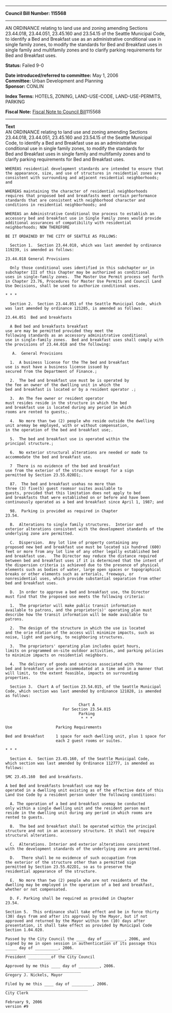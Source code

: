 * * * * *  
  
**Council Bill Number: [](#h0)[](#h2)115568**  
  
* * * * *  
  
AN ORDINANCE relating to land use and zoning amending Sections 23.44.018, 23.44.051, 23.45.160 and 23.54.15 of the Seattle Municipal Code, to identify a Bed and Breakfast use as an administrative conditional use in single family zones, to modify the standards for Bed and Breakfast uses in single family and multifamily zones and to clarify parking requirements for Bed and Breakfast uses.  
  
**Status:** Failed 9-0   
  
**Date introduced/referred to committee:** May 1, 2006   
**Committee:** Urban Development and Planning   
**Sponsor:** CONLIN   
  
**Index Terms:** HOTELS, ZONING, LAND-USE-CODE, LAND-USE-PERMITS, PARKING  
  
**Fiscal Note:** [Fiscal Note to Council Bill](http://clerk.seattle.gov/~public/fnote/115568.htm)[](#h1)[](#h3)115568  
  
* * * * *  
  
**Text**  
    AN ORDINANCE relating to land use and zoning amending Sections  
    23.44.018, 23.44.051, 23.45.160 and 23.54.15 of the Seattle Municipal  
    Code, to identify a Bed and Breakfast use as an administrative  
    conditional use in single family zones, to modify the standards for  
    Bed and Breakfast uses in single family and multifamily zones and to  
    clarify parking requirements for Bed and Breakfast uses.  
  
    WHEREAS residential development standards are intended to ensure that  
    the appearance, size, and use of structures in residential zones are  
    consistent with surrounding and adjacent residential neighborhoods;  
    and  
  
    WHEREAS maintaining the character of residential neighborhoods  
    requires that proposed bed and breakfasts meet certain performance  
    standards that are consistent with neighborhood character and  
    conditions in residential neighborhoods; and  
  
    WHEREAS an Administrative Conditional Use process to establish an  
    accessory bed and breakfast use in Single Family zones would provide  
    additional assurances of compatibility with residential  
    neighborhoods; NOW THEREFORE  
  
    BE IT ORDAINED BY THE CITY OF SEATTLE AS FOLLOWS:  
  
      Section 1.  Section 23.44.018, which was last amended by ordinance  
    119239, is amended as follows:  
  
    23.44.018 General Provisions  
  
      Only those conditional uses identified in this subchapter or in  
    subchapter III of this Chapter may be authorized as conditional  
    uses in single-family zones.  The Master Use Permit process set forth  
    in Chapter 23.76, Procedures for Master Use Permits and Council Land  
    Use Decisions, shall be used to authorize conditional uses.  
  
    * * *  
  
      Section 2.  Section 23.44.051 of the Seattle Municipal Code, which  
    was last amended by ordinance 121285, is amended as follows:  
  
    23.44.051  Bed and breakfasts  
  
      A Bed bed and breakfasts breakfast  
    use are may be permitted provided they meet the  
    following standards as an accessory administrative conditional  
    use in single-family zones.  Bed and breakfast uses shall comply with  
    the provisions of 23.44.018 and the following:  
  
       A.  General Provisions  
  
      1.  A business license for the The bed and breakfast  
    use is must have a business license issued by   
    secured from the Department of Finance.;  
  
      2.  The bed and breakfast use must be is operated by  
    the fee an owner of the dwelling unit in which the  
    bed and breakfast is located or by a resident operator .;  
  
      3.  An The fee owner or resident operator  
    must resides reside in the structure in which the bed  
    and breakfast use is located during any period in which  
    rooms are rented to guests;.  
  
      4.  No more than two (2) people who reside outside the dwelling  
    unit aremay be employed, with or without compensation,  
    in the operation of the bed and breakfast use;.  
  
      5.  The bed and breakfast use is operated within the  
    principal structure.;  
  
      6.  No exterior structural alterations are needed or made to  
    accommodate the bed and breakfast use.  
  
      7  There is no evidence of the bed and breakfast  
    use from the exterior of the structure except for a sign  
    permitted by Section 23.55.020D1;.  
  
      87.  The bed and breakfast usehas no more than  
    three (3) five(5) guest roomsor suites available to  
    guests, provided that this limitation does not apply to bed  
    and breakfasts that were established on or before and have been  
    continuously operated as a bed and breakfast since April 1, 1987; and  
  
      98.  Parking is provided as required in Chapter  
    23.54.  
  
      B.  Alterations to single family structures.  Interior and  
    exterior alterations consistent with the development standards of the  
    underlying zone are permitted.  
  
      C.  Dispersion.  Any lot line of property containing any  
    proposed new bed and breakfast use must be located six hundred (600)  
    feet or more from any lot line of any other legally established bed  
    and breakfast use.   The Director may reduce the distance required  
    between bed and breakfast uses if it is determined that the intent of  
    the dispersion criteria is achieved due to the presence of physical  
    elements such as bodies of water, large open spaces or topographical  
    breaks or other elements such as arterials, freeways, or  
    nonresidential uses, which provide substantial separation from other  
    bed and breakfast uses.  
  
      D.  In order to approve a bed and breakfast use, the Director  
    must find that the proposed use meets the following criteria:  
  
      1.  The proprietor will make public transit information  
    available to patrons, and the proprietor(s)' operating plan must  
    describe how the transit information will be made available to  
    patrons.  
  
      2.  The design of the structure in which the use is located  
    and the orie ntation of the access will minimize impacts, such as  
    noise, light and parking, to neighboring structures.  
  
      3.  The proprietors' operating plan includes quiet hours,  
    limits on programmed on-site outdoor activities, and parking policies  
    to minimize impacts on residential neighbors.  
  
      4.  The delivery of goods and services associated with the  
    bed and breakfast use are accommodated at a time and in a manner that  
    will limit, to the extent feasible, impacts on surrounding  
    properties.  
  
      Section 3.  Chart A of Section 23.54.015, of the Seattle Municipal  
    Code, which section was last amended by ordinance 121828, is amended  
    as follows:  
  
                                    Chart A  
                             For Section 23.54.015  
                                    Parking  
                                     * * *  
  
    Use                   Parking Requirements  
  
    Bed and Breakfast     1 space for each dwelling unit, plus 1 space for  
                          each 2 guest rooms or suites.  
  
    * * *  
  
      Section 4.  Section 23.45.160, of the Seattle Municipal Code,  
    which section was last amended by Ordinance 112777, is amended as  
    follows:  
  
    SMC 23.45.160  Bed and breakfasts.  
  
    A bed Bed and breakfasts breakfast use may be  
    operated in a dwelling unit existing as of the effective date of this  
    Land Use Code by a resident person under the following conditions:  
  
      A. The operation of a bed and breakfast usemay be conducted  
    only within a single dwelling unit and the resident person must  
    reside in the dwelling unit during any period in which rooms are  
    rented to guests.  
  
      B.  The bed and breakfast shall be operated within the principal  
    structure and not in an accessory structure. It shall not require  
    structural alterations.  
  
      C.  Alterations. Interior and exterior alterations consistent  
    with the development standards of the underlying zone are permitted.  
  
      D.   There shall be no evidence of such occupation from  
    the exterior of the structure other than a permitted sign  
    permitted by Section 23.55.022D1, so as to preserve the  
    residential appearance of the structure.  
  
      E.  No more than two (2) people who are not residents of the  
    dwelling may be employed in the operation of a bed and breakfast,  
    whether or not compensated.  
  
      D. F. Parking shall be required as provided in Chapter  
    23.54.  
  
    Section 5.  This ordinance shall take effect and be in force thirty  
    (30) days from and after its approval by the Mayor, but if not  
    approved and returned by the Mayor within ten (10) days after  
    presentation, it shall take effect as provided by Municipal Code  
    Section 1.04.020.  
  
    Passed by the City Council the ____ day of _________, 2006, and  
    signed by me in open session in authentication of its passage this  
    _____ day of __________, 2006.  
    _________________________________  
    President __________of the City Council  
  
    Approved by me this ____ day of _________, 2006.  
    _________________________________  
    Gregory J. Nickels, Mayor  
  
    Filed by me this ____ day of _________, 2006.  
    ____________________________________  
    City Clerk  
  
    February 9, 2006  
    version #9  
